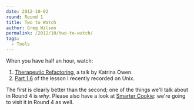 ```yaml
---
date: 2012-10-02
round: Round 1
title: Two to Watch
author: Greg Wilson
permalink: /2012/10/two-to-watch/
tags:
  - Tools
---
```

When you have half an hour, watch:

1.  [Therapeutic Refactoring][1], a talk by Katrina Owen.
2.  [Part 1.6][2] of the lesson I recently recorded on Unix.

The first is clearly better than the second; one of the things we'll talk about in Round 4 is *why*. Please also have a look at [Smarter Cookie][3]: we're going to visit it in Round 4 as well.

 [1]: http://www.youtube.com/watch?v=J4dlF0kcThQ
 [2]: http://www.youtube.com/watch?v=jnpM5pwk3uM
 [3]: http://www.beasmartercookie.com/
